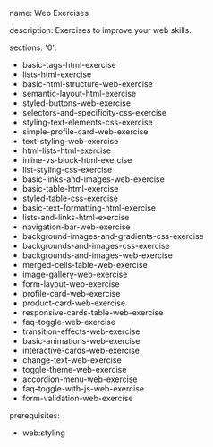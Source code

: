 name: Web Exercises

description: Exercises to improve your web skills.

sections:
  '0':
  - basic-tags-html-exercise
  - lists-html-exercise
  - basic-html-structure-web-exercise
  - semantic-layout-html-exercise
  - styled-buttons-web-exercise
  - selectors-and-specificity-css-exercise
  - styling-text-elements-css-exercise
  - simple-profile-card-web-exercise
  - text-styling-web-exercise
  - html-lists-html-exercise
  - inline-vs-block-html-exercise
  - list-styling-css-exercise
  - basic-links-and-images-web-exercise
  - basic-table-html-exercise
  - styled-table-css-exercise
  - basic-text-formatting-html-exercise
  - lists-and-links-html-exercise
  - navigation-bar-web-exercise
  - background-images-and-gradients-css-exercise
  - backgrounds-and-images-css-exercise
  - backgrounds-and-images-web-exercise
  - merged-cells-table-web-exercise
  - image-gallery-web-exercise
  - form-layout-web-exercise
  - profile-card-web-exercise
  - product-card-web-exercise
  - responsive-cards-table-web-exercise
  - faq-toggle-web-exercise
  - transition-effects-web-exercise
  - basic-animations-web-exercise
  - interactive-cards-web-exercise
  - change-text-web-exercise
  - toggle-theme-web-exercise
  - accordion-menu-web-exercise
  - faq-toggle-with-js-web-exercise
  - form-validation-web-exercise

prerequisites:
  - web:styling

